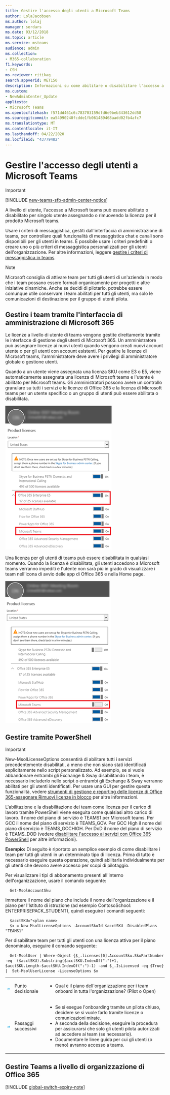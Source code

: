 ```yaml
---
title: Gestire l'accesso degli utenti a Microsoft Teams
author: LolaJacobsen
ms.author: lolaj
manager: serdars
ms.date: 03/12/2018
ms.topic: article
ms.service: msteams
audience: admin
ms.collection:
- M365-collaboration
f1.keywords:
- CSH
ms.reviewer: ritikag
search.appverid: MET150
description: Informazioni su come abilitare o disabilitare l'accesso a livello utente per singolo utente.
ms.custom:
- NewAdminCenter_Update
appliesto:
- Microsoft Teams
ms.openlocfilehash: f571dd461c6c783703159dfd6e9beb343612dd58
ms.sourcegitcommit: ea54990240fcdde1fb061489468aadd02fb4afc7
ms.translationtype: MT
ms.contentlocale: it-IT
ms.lasthandoff: 04/22/2020
ms.locfileid: "43779482"
---
```

<a name="manage-user-access-to-microsoft-teams"></a>Gestire l'accesso degli utenti a Microsoft Teams
=====================================
> [!IMPORTANT]
> [!INCLUDE [new-teams-sfb-admin-center-notice](includes/new-teams-sfb-admin-center-notice.md)]

A livello di utente, l'accesso a Microsoft teams può essere abilitato o disabilitato per singolo utente assegnando o rimuovendo la licenza per il prodotto Microsoft teams.

Usare i criteri di messaggistica, gestiti dall'interfaccia di amministrazione di teams, per controllare quali funzionalità di messaggistica chat e canali sono disponibili per gli utenti in teams. È possibile usare i criteri predefiniti o creare uno o più criteri di messaggistica personalizzati per gli utenti dell'organizzazione. Per altre informazioni, leggere [gestire i criteri di messaggistica in teams](messaging-policies-in-teams.md).

> [!NOTE]
>Microsoft consiglia di attivare team per tutti gli utenti di un'azienda in modo che i team possano essere formati organicamente per progetti e altre iniziative dinamiche. Anche se decidi di pilotarlo, potrebbe essere comunque utile conservare i team abilitati per tutti gli utenti, ma solo le comunicazioni di destinazione per il gruppo di utenti pilota.

## <a name="manage-teams-through-the-microsoft-365-admin-center"></a>Gestire i team tramite l'interfaccia di amministrazione di Microsoft 365

Le licenze a livello di utente di teams vengono gestite direttamente tramite le interfacce di gestione degli utenti di Microsoft 365. Un amministratore può assegnare licenze ai nuovi utenti quando vengono creati nuovi account utente o per gli utenti con account esistenti. Per gestire le licenze di Microsoft teams, l'amministratore deve avere i privilegi di amministratore globale o gestione utenti.

Quando a un utente viene assegnata una licenza SKU come E3 o E5, viene automaticamente assegnata una licenza di Microsoft teams e l'utente è abilitato per Microsoft teams. Gli amministratori possono avere un controllo granulare su tutti i servizi e le licenze di Office 365 e la licenza di Microsoft teams per un utente specifico o un gruppo di utenti può essere abilitata o disabilitata.

![Screenshot della sezione licenze di prodotto nell'interfaccia di amministrazione.](media/Manage_user_access_to_Microsoft_Teams_image2.png) 

Una licenza per gli utenti di teams può essere disabilitata in qualsiasi momento. Quando la licenza è disabilitata, gli utenti accedono a Microsoft teams verranno impediti e l'utente non sarà più in grado di visualizzare i team nell'icona di avvio delle app di Office 365 e nella Home page.

![Screenshot che mostra i team selezionati nella sezione licenze di prodotto.](media/Manage_user_access_to_Microsoft_Teams_image4.png)

## <a name="manage-via-powershell"></a>Gestire tramite PowerShell

> [!IMPORTANT]
> New-MsolLicenseOptions consentirà di abilitare tutti i servizi precedentemente disabilitati, a meno che non siano stati identificati esplicitamente nello script personalizzato. Ad esempio, se si vuole abbandonare entrambi gli Exchange & Sway disabilitando i team, è necessario includerlo nello script o entrambi gli Exchange & Sway verranno abilitati per gli utenti identificati. Per usare una GUI per gestire questa funzionalità, vedere [strumenti di gestione e reporting delle licenze di Office 365-assegnare Rimuovi licenze in blocco](https://gallery.technet.microsoft.com/Office365-License-cfd9489c) per altre informazioni.

L'abilitazione e la disabilitazione dei team come licenza per il carico di lavoro tramite PowerShell viene eseguita come qualsiasi altro carico di lavoro. Il nome del piano di servizio è TEAMS1 per Microsoft teams. Per GCC il nome del piano di servizio è TEAMS_GOV. Per GCC High il nome del piano di servizio è TEAMS_GCCHIGH. Per DoD il nome del piano di servizio è TEAMS_DOD (vedere [disabilitare l'accesso ai servizi con Office 365 PowerShell](https://docs.microsoft.com/office365/enterprise/powershell/disable-access-to-services-with-office-365-powershell) per altre informazioni).

**Esempio:** Di seguito è riportato un semplice esempio di come disabilitare i team per tutti gli utenti in un determinato tipo di licenza. Prima di tutto è necessario eseguire questa operazione, quindi abilitarla individualmente per gli utenti che devono avere accesso per scopi di pilotaggio.

Per visualizzare i tipi di abbonamento presenti all'interno dell'organizzazione, usare il comando seguente:

      Get-MsolAccountSku

Immettere il nome del piano che include il nome dell'organizzazione e il piano per l'Istituto di istruzione (ad esempio ContosoSchool: ENTERPRISEPACK_STUDENT), quindi eseguire i comandi seguenti:

      $acctSKU="<plan name>
      $x = New-MsolLicenseOptions -AccountSkuId $acctSKU -DisabledPlans "TEAMS1"
Per disabilitare team per tutti gli utenti con una licenza attiva per il piano denominato, eseguire il comando seguente:

      Get-MsolUser | Where-Object {$_.licenses[0].AccountSku.SkuPartNumber -eq  ($acctSKU).Substring($acctSKU.IndexOf(":")+1,  $acctSKU.Length-$acctSKU.IndexOf(":")-1) -and $_.IsLicensed -eq $True} |  Set-MsolUserLicense -LicenseOptions $x

| | | |
|---------|---------|---------|
|![Icona che rappresenta un punto decisionale](media/Manage_user_access_to_Microsoft_Teams_image5.png)     |Punto decisionale         |<ul><li>Qual è il piano dell'organizzazione per i team onboard in tutta l'organizzazione?  (Pilot o Open)</li></ul>         |
|![Icona che rappresenta i passaggi successivi](media/Manage_user_access_to_Microsoft_Teams_image6.png)     |Passaggi successivi         |<ul><li>Se si esegue l'onboarding tramite un pilota chiuso, decidere se si vuole farlo tramite licenze o comunicazioni mirate.</li><li>A seconda della decisione, eseguire la procedura per assicurarsi che solo gli utenti pilota autorizzati ad accedere ai team (se necessario).</li><li>Documentare le linee guida per cui gli utenti (o meno) avranno accesso a teams.</li></ul>         |

## <a name="manage-teams-at-the-office-365-organization-level"></a>Gestire Teams a livello di organizzazione di Office 365
[!INCLUDE [global-switch-expiry-note](includes/global-switch-expiry-note.md)]

